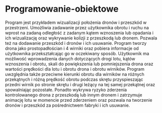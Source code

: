 # Programowanie-obiektowe
Program jest przykładem wizualizacji położenia dronów i przeszkód w przestrzeni. Umożliwia zadawanie przez użytkownika obrotu i ruchu na wprost na zadaną odległość z zadanym kątem wznoszenia lub opadania i ich wizualizację oraz wykrywanie kolizji z przeszkodą lub dronem. Pozwala też na dodawanie przeszkód i dronów i ich usuwanie. Program tworzy drona jako prostopadłościan i 4 wirniki oraz pobiera informacje od użytkownika przekształcając go w oczekiwany sposób. Użytkownik ma możliwość wprowadzenia danych dotyczących drogi lotu, kątów wznoszenia i obrotu, skali do powiększenia lub pomniejszenia drona oraz wartości prędkości dla lotu i obrotu drona i obrotu wirników. Program uwzględnia także przeciwne kierunki obrotu dla wirników na różnych przekątnych i różną prędkość obrotu podczas skrętu przyspieszając przedni wirnik po stronie skrętu i drugi leżący na tej samej przekątnej oraz spowalniając pozostałe. Ponadto wykrywa ryzyko zderzenia kontrolowanego drona z przeszkodą lub innym dronem i zatrzymuje animację lotu w momencie przed zderzeniem oraz pozwala na tworzenie dronów i przeszkód za pośrednictwem fabryki i ich usuwanie.
